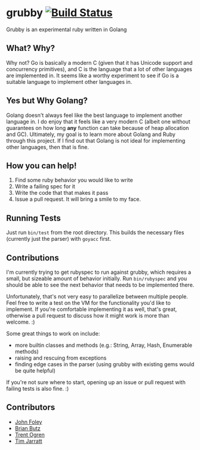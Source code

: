 grubby [![Build Status](https://secure.travis-ci.org/grubby/grubby.png?branch=master)](http://travis-ci.org/grubby/grubby)
======


Grubby is an experimental ruby written in Golang

What? Why?
----------

Why not? Go is basically a modern C (given that it has Unicode support and concurrency primitives), and C is the language that a lot of other languages are implemented in. It seems like a worthy experiment to see if Go is a suitable language to implement other languages in.

Yes but Why Golang?
-------------------

Golang doesn't always feel like the best language to implement another language in. I do enjoy that it feels like a very modern C (albeit one without guarantees on how long **any** function can take because of heap allocation and GC). Ultimately, my goal is to learn more about Golang and Ruby through this project. If I find out that Golang is not ideal for implementing other languages, then that is fine.

How you can help!
-----------------
1. Find some ruby behavior you would like to write
2. Write a failing spec for it
3. Write the code that that makes it pass
4. Issue a pull request. It will bring a smile to my face.

Running Tests
-------------

Just run `bin/test` from the root directory. This builds the necessary files (currently just the parser) with `goyacc` first.

Contributions
-------------

I'm currently trying to get rubyspec to run against grubby, which requires a small, but sizeable amount of behavior initially. Run `bin/rubyspec` and you should be able to see the next behavior that needs to be implemented there.

Unfortunately, that's not very easy to parallelize between multiple people. Feel free to write a test on the VM for the functionality you'd like to implement. If you're comfortable implementing it as well, that's great, otherwise a pull request to discuss how it might work is more than welcome. :)

Some great things to work on include:

* more builtin classes and methods (e.g.: String, Array, Hash, Enumerable methods)
* raising and rescuing from exceptions
* finding edge cases in the parser (using grubby with existing gems would be quite helpful)

If you're not sure where to start, opening up an issue or pull request with failing tests is also fine. :)

Contributors
------------

* [John Foley](https://github.com/jfoley)
* [Brian Butz](https://github.com/butzopower)
* [Trent Ogren](https://github.com/misfo)
* [Tim Jarratt](https://github.com/tjarratt)
